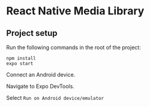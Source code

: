 # React Native Media Library

## Project setup
Run the following commands in the root of the project:
```
npm install
expo start
```
Connect an Android device.


Navigate to Expo DevTools.


Select `Run on Android device/emulator`
